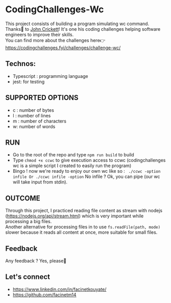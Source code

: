 # CodingChallenges-Wc
This project consists of building a program simulating wc command.<br/>
Thanks🙏 to <a href="https://www.linkedin.com/in/johncrickett/">John Crickett</a>! It's one his coding challenges helping software engineers to improve their skills.</br>
You can find more about the challenges here👉 <a href="https://codingchallenges.fyi/challenges/challenge-wc">https://codingchallenges.fyi/challenges/challenge-wc/</a>

## Technos:
- Typescript : programming language
- jest: for testing

## SUPPORTED OPTIONS
  - c : number of bytes
  - l : number of lines
  - m : number of characters
  - w: number of words

## RUN
- Go to the root of the repo and type ``` npm run build ``` to build
- Type ``` chmod +x ccwc ``` to give execution access to ccwc (codingchallenges wc is a simple script I created to easily run the program)
- Bingo ! now we're ready to enjoy our own wc like so : ``` ./ccwc -option infile Or ./ccwc infile -option``` No infile ? Ok, you can pipe (our wc will take input from stdin).

## OUTCOME
Through this project, I practiced reading file content as stream with nodejs (https://nodejs.org/api/stream.html) which is very important while processing a big files.<br/>
Another alternative for processing files in to use ``` fs.readFile(path, mode) ``` slower because it reads all content at once, more suitable for small files.

## Feedback
Any feedback ? Yes, please🙂 

## Let's connect
- https://www.linkedin.com/in/facinetkouyate/
- https://github.com/facinetm14
